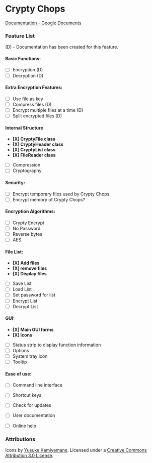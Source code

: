 # Crypty Chops
[Documentation - Google Documents](https://drive.google.com/folderview?id=0Bx-d6G8hYwBPWjZ4Mml0WUJ2aUk&usp=sharing)

### Feature List
(D) - Documentation has been created for this feature.

#### Basic Functions:
* [ ] Encryption (D)
* [ ] Decryption (D)

#### Extra Encryption Features:
* [ ] Use file as key
* [ ] Compress files (D)
* [ ] Encrypt multiple files at a time (D)
* [ ] Split encrypted files (D)

#### Internal Structure
* **[X] CryptyFile class**
* **[X] CryptyHeader class**
* **[X] CryptyList class**
* **[X] FileReader class**
* [ ] Compression
* [ ] Cryptography

#### Security:
* [ ] Encrypt temporary files used by Crypty Chops
* [ ] Encrypt memory of Crypty Chops?

#### Encryption Algorithms:
* [ ] Crypty Encrypt
* [ ] No Password
* [ ] Reverse bytes
* [ ] AES
 
#### File List:
* **[X] Add files**
* **[X] remove files**
* **[X] Display files**
* [ ] Save List
* [ ] Load List
* [ ] Set password for list
* [ ] Encrypt List
* [ ] Decrypt List

#### GUI:
* **[X] Main GUI forms**
* **[X] Icons**
* [ ] Status strip to display function information
* [ ] Options
* [ ] System tray icon
* [ ] Tooltip

#### Ease of use:
* [ ] Command line interface
* [ ] Shortcut keys
* [ ] Check for updates
* [ ] User documentation
* [ ] Online help


### Attributions
Icons by [Yusuke Kamiyamane](http://p.yusukekamiyamane.com/). Licensed under a [Creative Commons Attribution 3.0 License](http://creativecommons.org/licenses/by/3.0/).
